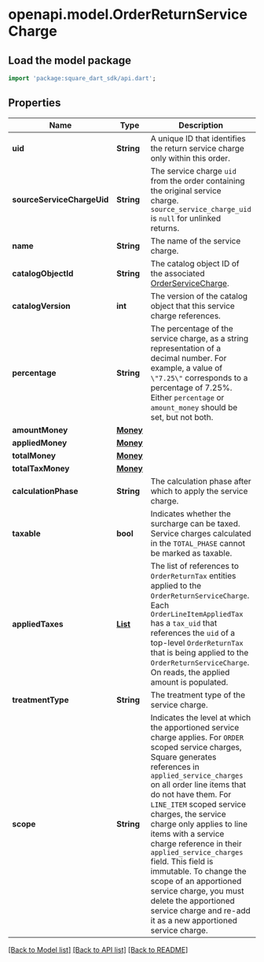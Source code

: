 # openapi.model.OrderReturnServiceCharge

## Load the model package
```dart
import 'package:square_dart_sdk/api.dart';
```

## Properties
Name | Type | Description | Notes
------------ | ------------- | ------------- | -------------
**uid** | **String** | A unique ID that identifies the return service charge only within this order. | [optional] 
**sourceServiceChargeUid** | **String** | The service charge `uid` from the order containing the original service charge. `source_service_charge_uid` is `null` for unlinked returns. | [optional] 
**name** | **String** | The name of the service charge. | [optional] 
**catalogObjectId** | **String** | The catalog object ID of the associated [OrderServiceCharge](https://developer.squareup.com/reference/square_2023-12-13/objects/OrderServiceCharge). | [optional] 
**catalogVersion** | **int** | The version of the catalog object that this service charge references. | [optional] 
**percentage** | **String** | The percentage of the service charge, as a string representation of a decimal number. For example, a value of `\"7.25\"` corresponds to a percentage of 7.25%.  Either `percentage` or `amount_money` should be set, but not both. | [optional] 
**amountMoney** | [**Money**](Money.md) |  | [optional] 
**appliedMoney** | [**Money**](Money.md) |  | [optional] 
**totalMoney** | [**Money**](Money.md) |  | [optional] 
**totalTaxMoney** | [**Money**](Money.md) |  | [optional] 
**calculationPhase** | **String** | The calculation phase after which to apply the service charge. | [optional] 
**taxable** | **bool** | Indicates whether the surcharge can be taxed. Service charges calculated in the `TOTAL_PHASE` cannot be marked as taxable. | [optional] 
**appliedTaxes** | [**List<OrderLineItemAppliedTax>**](OrderLineItemAppliedTax.md) | The list of references to `OrderReturnTax` entities applied to the `OrderReturnServiceCharge`. Each `OrderLineItemAppliedTax` has a `tax_uid` that references the `uid` of a top-level `OrderReturnTax` that is being applied to the `OrderReturnServiceCharge`. On reads, the applied amount is populated. | [optional] [default to const []]
**treatmentType** | **String** | The treatment type of the service charge. | [optional] 
**scope** | **String** | Indicates the level at which the apportioned service charge applies. For `ORDER` scoped service charges, Square generates references in `applied_service_charges` on all order line items that do not have them. For `LINE_ITEM` scoped service charges, the service charge only applies to line items with a service charge reference in their `applied_service_charges` field.  This field is immutable. To change the scope of an apportioned service charge, you must delete the apportioned service charge and re-add it as a new apportioned service charge. | [optional] 

[[Back to Model list]](../README.md#documentation-for-models) [[Back to API list]](../README.md#documentation-for-api-endpoints) [[Back to README]](../README.md)


